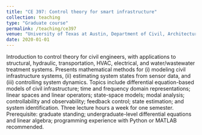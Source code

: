 ```yaml
---
title: "CE 397: Control theory for smart infrastructure"
collection: teaching
type: "Graduate course"
permalink: /teaching/ce397
venue: "University of Texas at Austin, Department of Civil, Architectural and Environmental Engineering"
date: 2020-01-01
---
```


Introduction to control theory for civil engineers, with applications to
structural, hydraulic, transportation, HVAC, electrical, and water/wastewater
treatment systems. Presents mathematical methods for (i) modeling civil
infrastructure systems, (ii) estimating system states from sensor data, and
(iii) controlling system dynamics. Topics include differential equation-based
models of civil infrastructure; time and frequency domain representations;
linear spaces and linear operators; state-space models; modal analysis;
controllability and observability; feedback control; state estimation; and
system identification. Three lecture hours a week for one semester.
Prerequisite: graduate standing; undergraduate-level differential equations and
linear algebra; programming experience with Python or MATLAB recommended.
